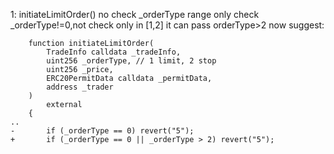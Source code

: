 1:
initiateLimitOrder() no check _orderType range
only check _orderType!=0,not check only in [1,2]
it can pass orderType>2 now
suggest:

```solidity
    function initiateLimitOrder(
        TradeInfo calldata _tradeInfo,
        uint256 _orderType, // 1 limit, 2 stop
        uint256 _price,
        ERC20PermitData calldata _permitData,
        address _trader
    )
        external
    {
..    
-       if (_orderType == 0) revert("5"); 
+       if (_orderType == 0 || _orderType > 2) revert("5"); 
```